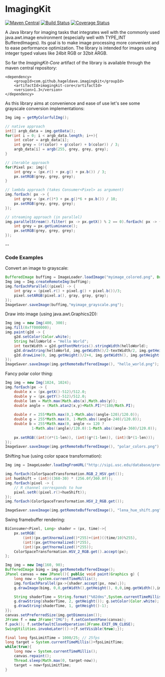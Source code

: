 # ImagingKit
[![Maven Central](https://img.shields.io/maven-central/v/com.github.hageldave.imagingkit/imagingkit-core.svg)](http://search.maven.org/#artifactdetails|com.github.hageldave.imagingkit|imagingkit-core|1.3|jar)
[![Build Status](https://travis-ci.org/hageldave/ImagingKit.svg?branch=master)](https://travis-ci.org/hageldave/ImagingKit)
[![Coverage Status](https://coveralls.io/repos/github/hageldave/ImagingKit/badge.svg?branch=master)](https://coveralls.io/github/hageldave/ImagingKit?branch=master)

A Java library for imaging tasks that integrates well with the commonly used java.awt.image environment (especially well with TYPE_INT BufferedImages). Its goal is to make image processing more convenient and to ease performance optimization. The library is intended for images using integer typed values like 24bit RGB or 32bit ARGB. 

So far the *ImagingKit-Core* artifact of the library is available through the maven central repository:
```
<dependency>
    <groupId>com.github.hageldave.imagingkit</groupId>
    <artifactId>imagingkit-core</artifactId>
    <version>1.3</version>
</dependency>
```

As this library aims at convenience and ease of use let's see some grayscale conversion implementations:
```java
Img img = getMyColorfulImg();

// native approach
int[] argb_data = img.getData();
for(int i = 0; i < argb_data.length; i++){
    int color = argb_data[i];
    int grey = (r(color) + g(color) + b(color)) / 3;
    argb_data[i] = argb(255, grey, grey, grey);
}

// iterable approach
for(Pixel px: img){
    int grey = (px.r() + px.g() + px.b()) / 3;
    px.setRGB(grey, grey, grey);
}

// lambda approach (takes Consumer<Pixel> as argument)
img.forEach( px -> {
    int grey = (px.r()*3 + px.g()*6 + px.b()) / 10;
    px.setRGB(grey, grey, grey);
});

// streaming approach (in parallel)
img.parallelStream().filter( px -> px.getX() % 2 == 0).forEach( px -> {
    int grey = px.getLuminance();
    px.setRGB(grey, grey, grey);
});
```


--
### Code Examples
Convert an image to grayscale:
```java
BufferedImage buffimg = ImageLoader.loadImage("myimage_colored.png", BufferedImage.TYPE_INT_ARGB);
Img img = Img.createRemoteImg(buffimg);
img.forEachParallel((pixel) -> {
	int gray = (pixel.r() + pixel.g() + pixel.b())/3;
	pixel.setARGB(pixel.a(), gray, gray, gray);
});
ImageSaver.saveImage(buffimg,"myimage_grayscale.png");
```
Draw into image (using java.awt.Graphics2D):
```java
Img img = new Img(400, 300);
img.fill(0xff000000);
img.paint(g2d -> {
	g2d.setColor(Color.white);
	String helloWorld = "Hello World";
	int textWidth = g2d.getFontMetrics().stringWidth(helloWorld);
	g2d.drawString(helloWorld, img.getWidth()/2-textWidth/2, img.getHeight()/2);
	g2d.drawLine(0, img.getHeight()/2+4, img.getWidth(), img.getHeight()/2+4);
});
ImageSaver.saveImage(img.getRemoteBufferedImage(), "hello_world.png");
```
Fancy polar color thing:
```java
Img img = new Img(1024, 1024);
img.forEach(px -> {
	double x = (px.getX()-512)/512.0;
	double y = (px.getY()-512)/512.0;
	double len = Math.max(Math.abs(x),Math.abs(y));
	double angle = (Math.atan2(x,y)+Math.PI)*(180/Math.PI);
	
	double r = 255*Math.max(0,1-Math.abs((angle-120)/120.0));
	double g = 255*Math.max(0, 1-Math.abs((angle-240)/120.0));
	double b = 255*Math.max(0, angle <= 120 ? 
			1-Math.abs((angle)/120.0):1-Math.abs((angle-360)/120.0));
	
	px.setRGB((int)(r*(1-len)), (int)(g*(1-len)), (int)(b*(1-len)));
});
ImageSaver.saveImage(img.getRemoteBufferedImage(), "polar_colors.png");
```
Shifting hue (using color space transformation):
```java
Img img = ImageLoader.loadImgFromURL("http://sipi.usc.edu/database/preview/misc/4.2.04.png");

img.forEach(ColorSpaceTransformation.RGB_2_HSV.get());
int hueShift = (int)((360-30) * (256.0f/360.0f));
img.forEach(pixel -> {
	// R channel corresponds to hue
	pixel.setR((pixel.r()+hueShift));
});
img.forEach(ColorSpaceTransformation.HSV_2_RGB.get());

ImageSaver.saveImage(img.getRemoteBufferedImage(), "lena_hue_shift.png");
```
Swing framebuffer rendering:
```java
BiConsumer<Pixel, Long> shader = (px, time)->{
	px.setRGB(
		(int)(px.getXnormalized()*255)+(int)((time/10)%255), 
		(int)(px.getYnormalized()*255), 
		(int)(px.getYnormalized()*255));		
	ColorSpaceTransformation.HSV_2_RGB.get().accept(px);
};

Img img = new Img(160, 90); 
BufferedImage bimg = img.getRemoteBufferedImage();
JPanel canvas = new JPanel(){ public void paint(Graphics g) { 
	long now = System.currentTimeMillis();
	img.forEachParallel(px->{shader.accept(px, now);});
	g.drawImage(bimg, 0,0,getWidth(),getHeight(), 0,0,img.getWidth(),img.getHeight(), null);

	String shaderTime = String.format("%02dms",System.currentTimeMillis()-now);
	g.drawString(shaderTime, 2, getHeight()); g.setColor(Color.white);
	g.drawString(shaderTime, 1, getHeight()-1);
}};
canvas.setPreferredSize(img.getDimension());
JFrame f = new JFrame("IMG"); f.setContentPane(canvas); 
f.pack(); f.setDefaultCloseOperation(JFrame.EXIT_ON_CLOSE);
SwingUtilities.invokeLater(()->{f.setVisible(true);});

final long fpsLimitTime = 1000/25; // 25fps
long target = System.currentTimeMillis()+fpsLimitTime;
while(true){
	long now = System.currentTimeMillis();
	canvas.repaint();
	Thread.sleep(Math.max(0, target-now));
	target = now+fpsLimitTime;
}
```
